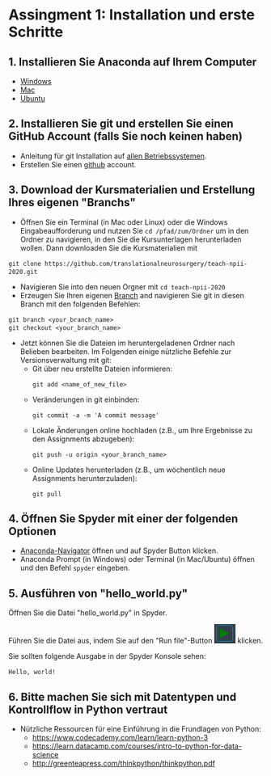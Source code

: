 # Assingment 1: Installation und erste Schritte

## 1. Installieren Sie Anaconda auf Ihrem Computer
- [Windows](https://www.datacamp.com/community/tutorials/installing-anaconda-windows)
- [Mac](https://www.datacamp.com/community/tutorials/installing-anaconda-mac-os-x)
- [Ubuntu](https://wiki.ubuntuusers.de/Anaconda/)

## 2. Installieren Sie git und erstellen Sie einen GitHub Account (falls Sie noch keinen haben)
- Anleitung für git Installation auf [allen Betriebssystemen](https://git-scm.com/book/en/v2/Getting-Started-Installing-Git).
- Erstellen Sie einen [github](https://github.com/) account.

## 3. Download der Kursmaterialien und Erstellung Ihres eigenen "Branchs"
- Öffnen Sie ein Terminal (in Mac oder Linux) oder die Windows Eingabeaufforderung und nutzen Sie `cd /pfad/zum/Ordner` um in den Ordner zu navigieren, in den Sie die Kursunterlagen herunterladen wollen. Dann downloaden Sie die Kursmaterialien mit
```
git clone https://github.com/translationalneurosurgery/teach-npii-2020.git
```
- Navigieren Sie into den neuen Orgner mit `cd teach-npii-2020`
- Erzeugen Sie Ihren eigenen [Branch](https://git-scm.com/book/en/v2/Git-Branching-Basic-Branching-and-Merging) and navigieren Sie git in diesen Branch mit den folgenden Befehlen:
```
git branch <your_branch_name>
git checkout <your_branch_name>
```
- Jetzt können Sie die Dateien im heruntergeladenen Ordner nach Belieben bearbeiten. Im Folgenden einige nützliche Befehle zur Versionsverwaltung mit git:
  - Git über neu erstellte Dateien informieren:
    ```
    git add <name_of_new_file> 
    ```
  - Veränderungen in git einbinden:
    ```
    git commit -a -m 'A commit message' 
    ```
  - Lokale Änderungen online hochladen (z.B., um Ihre Ergebnisse zu den Assignments abzugeben):
    ```
    git push -u origin <your_branch_name>
    ```
  - Online Updates herunterladen (z.B., um wöchentlich neue Assignments herunterzuladen):
    ```
    git pull
    ```

## 4. Öffnen Sie Spyder mit einer der folgenden Optionen
- [Anaconda-Navigator](https://docs.anaconda.com/anaconda/user-guide/getting-started/#open-nav-win) öffnen und auf Spyder Button klicken.
- Anaconda Prompt (in Windows) oder Terminal (in Mac/Ubuntu) öffnen und den Befehl `spyder` eingeben.

## 5. Ausführen von "hello_world.py"
Öffnen Sie die Datei "hello_world.py" in Spyder.

Führen Sie die Datei aus, indem Sie auf den "Run file"-Button ![Run](run.png) klicken.

Sie sollten folgende Ausgabe in der Spyder Konsole sehen:
```
Hello, world!
```

## 6. Bitte machen Sie sich mit Datentypen und Kontrollflow in Python vertraut
- Nützliche Ressourcen für eine Einführung in die Frundlagen von Python:
  - https://www.codecademy.com/learn/learn-python-3
  - https://learn.datacamp.com/courses/intro-to-python-for-data-science
  - http://greenteapress.com/thinkpython/thinkpython.pdf

